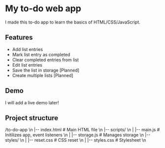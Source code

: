 # My to-do web app

I made this to-do app to learn the basics of HTML/CSS/JavaScript.

## Features

* Add list entries
* Mark list entry as completed
* Clear completed entries from list
* Edit list entries
* Save the list in storage [Planned]
* Create multiple lists [Planned]

## Demo

I will add a live demo later!

## Project structure

/to-do-app                                                  \n
|-- index.html      # Main HTML file                        \n
|-- scripts/                                                \n
|   |-- main.js     # Initilizes app, event listeners       \n
|   |-- storage.js  # Manages storage                       \n
|-- styles/                                                 \n
|   |-- reset.css   # CSS reset                             \n
|   |-- styles.css  # Stylesheet                            \n

